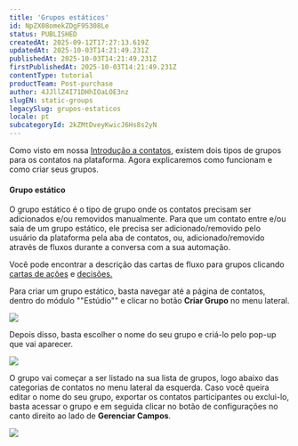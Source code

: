 ```yaml
---
title: 'Grupos estáticos'
id: NpZX08omekZDgF95308Le
status: PUBLISHED
createdAt: 2025-09-12T17:27:13.619Z
updatedAt: 2025-10-03T14:21:49.231Z
publishedAt: 2025-10-03T14:21:49.231Z
firstPublishedAt: 2025-10-03T14:21:49.231Z
contentType: tutorial
productTeam: Post-purchase
author: 4JJllZ4I71DHhIOaLOE3nz
slugEN: static-groups
legacySlug: grupos-estaticos
locale: pt
subcategoryId: 2kZMtDveyKwicJ6Hs8s2yN
---
```


Como visto em nossa [Introdução a contatos](https://docs.weni.ai/l/pt/contatos/contatos-e-mensagens-urn-s-campos-de-contato-e-grupos), existem dois tipos de grupos para os contatos na plataforma. Agora explicaremos como funcionam e como criar seus grupos.

#### **Grupo estático**

O grupo estático é o tipo de grupo onde os contatos precisam ser adicionados e/ou removidos manualmente. Para que um contato entre e/ou saia de um grupo estático, ele precisa ser adicionado/removido pelo usuário da plataforma pela aba de contatos, ou, adicionado/removido através de fluxos durante a conversa com a sua automação.

Você pode encontrar a descrição das cartas de fluxo para grupos clicando [cartas de ações](https://docs.weni.ai/l/pt/fluxos/cartas-de-acao) e [decisões.](https://docs.weni.ai/l/pt/fluxos/cartas-de-decisao)

Para criar um grupo estático, basta navegar até a página de contatos, dentro do módulo ""Estúdio"" e clicar no botão **Criar Grupo** no menu lateral.

![](https://cdn.statically.io/gh/vtexdocs/help-center-content/refs/heads/main/docs/pt/tutorials/weni-by-vtex/est%C3%BAdio/grupos-estaticos_1.png)

Depois disso, basta escolher o nome do seu grupo e criá-lo pelo pop-up que vai aparecer.

![](https://cdn.statically.io/gh/vtexdocs/help-center-content/refs/heads/main/docs/pt/tutorials/weni-by-vtex/est%C3%BAdio/grupos-estaticos_2.png)

O grupo vai começar a ser listado na sua lista de grupos, logo abaixo das categorias de contatos no menu lateral da esquerda. Caso você queira editar o nome do seu grupo, exportar os contatos participantes ou exclui-lo, basta acessar o grupo e em seguida clicar no botão de configurações no canto direito ao lado de **Gerenciar Campos**.

![](https://cdn.statically.io/gh/vtexdocs/help-center-content/refs/heads/main/docs/pt/tutorials/weni-by-vtex/est%C3%BAdio/grupos-estaticos_3.png)
